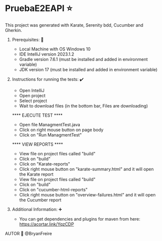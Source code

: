 # PruebaE2EAPI ⭐
This project was generated with Karate, Serenity bdd, Cucumber and Gherkin.

1. Prerequisites: 📃
   -  Local Machine with OS Windows 10
   -  IDE IntelliJ version 2023.1.2
   -  Gradle version 7.6.1 (must be installed and added in environment variable)
   -  JDK version 17 (must be installed and  added in environment variable)

3. Instructions for running the tests: ✔️
   - Open IntelliJ
   - Open project
   - Select project
   - Wait to download files (in the bottom bar, Files are downloading)
   
   **** EJECUTE TEST ****

   - Open file ManagmentTest.java
   - Click on right mouse button on page body
   - Click on "Run ManagmentTest"
   
   **** VIEW REPORTS ****
   
   - View file on project files called "build"
   - Click on "build" 
   - Click on "Karate-reports"
   - Click right mouse button on "karate-summary.html" and it will open the Karate report 
   - View file on project files called "build"
   - Click on "build" 
   - Click on "cucumber-html-reports"
   - Click right mouse button on "overview-failures.html" and it will open the Cucumber report 

5. Additional Information: ➕
   - You can get dependencies and plugins for maven from here: https://acortar.link/YqzCDP

AUTOR 📍
@BryanFreire
